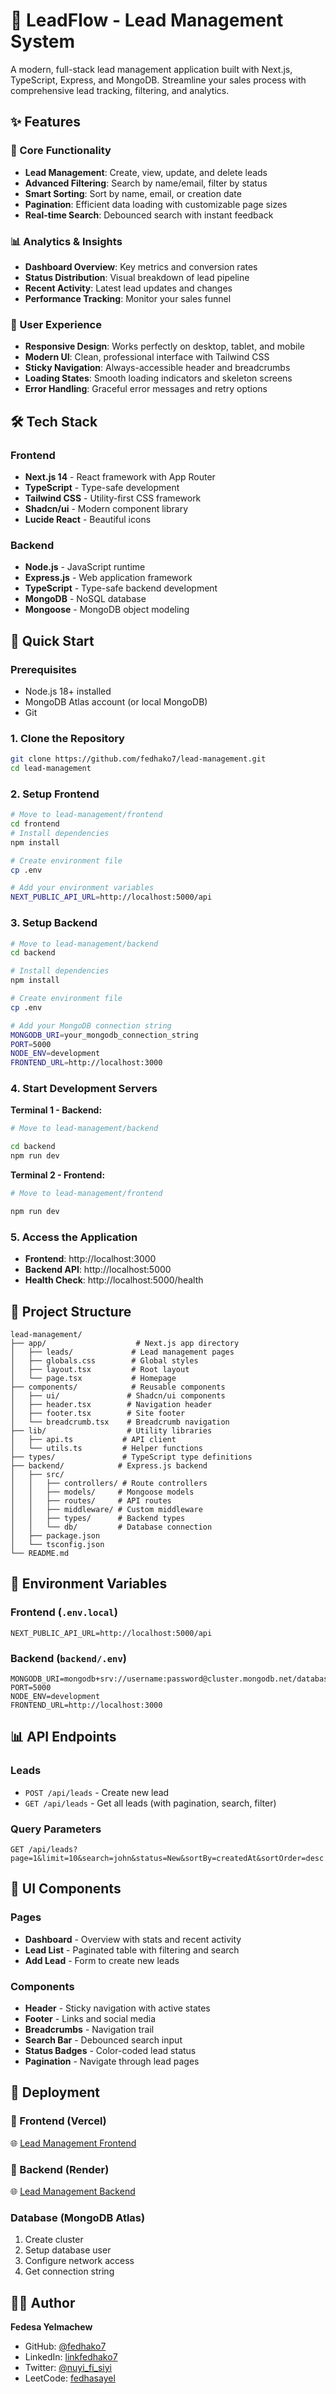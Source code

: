 # 🚀 LeadFlow - Lead Management System

A modern, full-stack lead management application built with Next.js, TypeScript, Express, and MongoDB. Streamline your sales process with comprehensive lead tracking, filtering, and analytics.

## ✨ Features

### 🎯 Core Functionality
- **Lead Management**: Create, view, update, and delete leads
- **Advanced Filtering**: Search by name/email, filter by status
- **Smart Sorting**: Sort by name, email, or creation date
- **Pagination**: Efficient data loading with customizable page sizes
- **Real-time Search**: Debounced search with instant feedback

### 📊 Analytics & Insights
- **Dashboard Overview**: Key metrics and conversion rates
- **Status Distribution**: Visual breakdown of lead pipeline
- **Recent Activity**: Latest lead updates and changes
- **Performance Tracking**: Monitor your sales funnel

### 🎨 User Experience
- **Responsive Design**: Works perfectly on desktop, tablet, and mobile
- **Modern UI**: Clean, professional interface with Tailwind CSS
- **Sticky Navigation**: Always-accessible header and breadcrumbs
- **Loading States**: Smooth loading indicators and skeleton screens
- **Error Handling**: Graceful error messages and retry options

## 🛠️ Tech Stack

### Frontend
- **Next.js 14** - React framework with App Router
- **TypeScript** - Type-safe development
- **Tailwind CSS** - Utility-first CSS framework
- **Shadcn/ui** - Modern component library
- **Lucide React** - Beautiful icons

### Backend
- **Node.js** - JavaScript runtime
- **Express.js** - Web application framework
- **TypeScript** - Type-safe backend development
- **MongoDB** - NoSQL database
- **Mongoose** - MongoDB object modeling

## 🚀 Quick Start

### Prerequisites
- Node.js 18+ installed
- MongoDB Atlas account (or local MongoDB)
- Git

### 1. Clone the Repository
```bash
git clone https://github.com/fedhako7/lead-management.git
cd lead-management
```

### 2. Setup Frontend
```bash
# Move to lead-management/frontend
cd frontend
# Install dependencies
npm install

# Create environment file
cp .env

# Add your environment variables
NEXT_PUBLIC_API_URL=http://localhost:5000/api
```

### 3. Setup Backend
```bash
# Move to lead-management/backend
cd backend

# Install dependencies
npm install

# Create environment file
cp .env

# Add your MongoDB connection string
MONGODB_URI=your_mongodb_connection_string
PORT=5000
NODE_ENV=development
FRONTEND_URL=http://localhost:3000
```

### 4. Start Development Servers

**Terminal 1 - Backend:**
```bash
# Move to lead-management/backend

cd backend
npm run dev
```

**Terminal 2 - Frontend:**
```bash
# Move to lead-management/frontend

npm run dev
```

### 5. Access the Application
- **Frontend**: http://localhost:3000
- **Backend API**: http://localhost:5000
- **Health Check**: http://localhost:5000/health

## 📁 Project Structure

```
lead-management/
├── app/                    # Next.js app directory
│   ├── leads/             # Lead management pages
│   ├── globals.css        # Global styles
│   ├── layout.tsx         # Root layout
│   └── page.tsx           # Homepage
├── components/            # Reusable components
│   ├── ui/               # Shadcn/ui components
│   ├── header.tsx        # Navigation header
│   ├── footer.tsx        # Site footer
│   └── breadcrumb.tsx    # Breadcrumb navigation
├── lib/                  # Utility libraries
│   ├── api.ts           # API client
│   └── utils.ts         # Helper functions
├── types/               # TypeScript type definitions
├── backend/            # Express.js backend
│   ├── src/
│   │   ├── controllers/ # Route controllers
│   │   ├── models/     # Mongoose models
│   │   ├── routes/     # API routes
│   │   ├── middleware/ # Custom middleware
│   │   ├── types/      # Backend types
│   │   └── db/         # Database connection
│   ├── package.json
│   └── tsconfig.json
└── README.md
```

## 🔧 Environment Variables

### Frontend (`.env.local`)
```env
NEXT_PUBLIC_API_URL=http://localhost:5000/api
```

### Backend (`backend/.env`)
```env
MONGODB_URI=mongodb+srv://username:password@cluster.mongodb.net/database
PORT=5000
NODE_ENV=development
FRONTEND_URL=http://localhost:3000
```

## 📊 API Endpoints

### Leads
- `POST /api/leads` - Create new lead
- `GET /api/leads` - Get all leads (with pagination, search, filter)

### Query Parameters
```
GET /api/leads?page=1&limit=10&search=john&status=New&sortBy=createdAt&sortOrder=desc
```

## 🎨 UI Components

### Pages
- **Dashboard** - Overview with stats and recent activity
- **Lead List** - Paginated table with filtering and search
- **Add Lead** - Form to create new leads

### Components
- **Header** - Sticky navigation with active states
- **Footer** - Links and social media
- **Breadcrumbs** - Navigation trail
- **Search Bar** - Debounced search input
- **Status Badges** - Color-coded lead status
- **Pagination** - Navigate through lead pages

## 🚀 Deployment

### 🔹 Frontend (Vercel)  
🌐 [Lead Management Frontend](https://lead-management-frontend-fedesas-projects.vercel.app/)

### 🔹 Backend (Render)  
🌐 [Lead Management Backend](https://lead-management-backend-at71.onrender.com/)


### Database (MongoDB Atlas)
1. Create cluster
2. Setup database user
3. Configure network access
4. Get connection string

## 👨‍💻 Author

**Fedesa Yelmachew**
- GitHub: [@fedhako7](https://github.com/fedhako7)
- LinkedIn: [linkfedhako7](https://linkedin.com/in/linkfedhako7)
- Twitter: [@nuyi_fi_siyi](https://twitter.com/nuyi_fi_siyi)
- LeetCode: [fedhasayel](https://leetcode.com/u/fedhasayel/)
